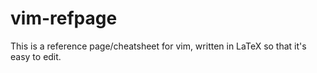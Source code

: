 vim-refpage
===========

This is a reference page/cheatsheet for vim, written in LaTeX so that it's easy to edit.
